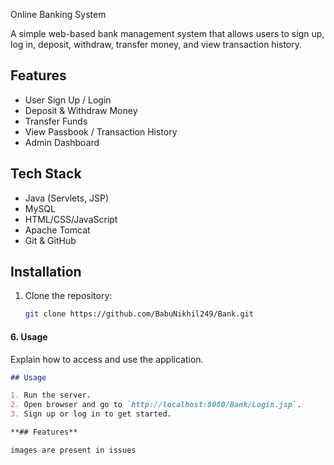Online Banking System

A simple web-based bank management system that allows users to sign up, log in, deposit, withdraw, transfer money, and view transaction history.

## Features
- User Sign Up / Login
- Deposit & Withdraw Money
- Transfer Funds
- View Passbook / Transaction History
- Admin Dashboard

## Tech Stack
- Java (Servlets, JSP)
- MySQL
- HTML/CSS/JavaScript
- Apache Tomcat
- Git & GitHub


## Installation

1. Clone the repository:
   ```bash
   git clone https://github.com/BabuNikhil249/Bank.git


#### 6. **Usage**
Explain how to access and use the application.

```markdown
## Usage

1. Run the server.
2. Open browser and go to `http://localhost:8080/Bank/Login.jsp`.
3. Sign up or log in to get started.

**## Features**

images are present in issues
